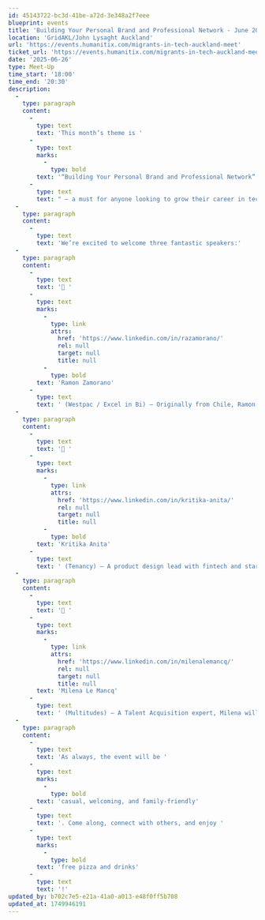 ```yaml
---
id: 45143722-bc3d-41be-a72d-3e348a2f7eee
blueprint: events
title: 'Building Your Personal Brand and Professional Network - June 2025'
location: 'GridAKL/John Lysaght Auckland'
url: 'https://events.humanitix.com/migrants-in-tech-auckland-meet'
ticket_url: 'https://events.humanitix.com/migrants-in-tech-auckland-meet/tickets'
date: '2025-06-26'
type: Meet-Up
time_start: '18:00'
time_end: '20:30'
description:
  -
    type: paragraph
    content:
      -
        type: text
        text: 'This month’s theme is '
      -
        type: text
        marks:
          -
            type: bold
        text: '“Building Your Personal Brand and Professional Network”'
      -
        type: text
        text: " – a must for anyone looking to grow their career in tech. Whether you're job-hunting, building your profile, or just starting out, this session will offer practical advice and real stories from people who’ve been there."
  -
    type: paragraph
    content:
      -
        type: text
        text: 'We’re excited to welcome three fantastic speakers:'
  -
    type: paragraph
    content:
      -
        type: text
        text: '🔹 '
      -
        type: text
        marks:
          -
            type: link
            attrs:
              href: 'https://www.linkedin.com/in/razamorano/'
              rel: null
              target: null
              title: null
          -
            type: bold
        text: 'Ramon Zamorano'
      -
        type: text
        text: ' (Westpac / Excel in Bi) – Originally from Chile, Ramon is a data specialist and entrepreneur who believes in learning by doing and jumping into new challenges.'
  -
    type: paragraph
    content:
      -
        type: text
        text: '🔹 '
      -
        type: text
        marks:
          -
            type: link
            attrs:
              href: 'https://www.linkedin.com/in/kritika-anita/'
              rel: null
              target: null
              title: null
          -
            type: bold
        text: 'Kritika Anita'
      -
        type: text
        text: ' (Tenancy) – A product design lead with fintech and startup experience, Kritika brings a passion for creativity, community, and empowering others in tech.'
  -
    type: paragraph
    content:
      -
        type: text
        text: '🔹 '
      -
        type: text
        marks:
          -
            type: link
            attrs:
              href: 'https://www.linkedin.com/in/milenalemancq/'
              rel: null
              target: null
              title: null
        text: 'Milena Le Mancq'
      -
        type: text
        text: ' (Multitudes) – A Talent Acquisition expert, Milena will share her experience and advice on how to navigate the NZ job market.'
  -
    type: paragraph
    content:
      -
        type: text
        text: 'As always, the event will be '
      -
        type: text
        marks:
          -
            type: bold
        text: 'casual, welcoming, and family-friendly'
      -
        type: text
        text: '. Come along, connect with others, and enjoy '
      -
        type: text
        marks:
          -
            type: bold
        text: 'free pizza and drinks'
      -
        type: text
        text: '!'
updated_by: b702c7e5-e21a-41a0-a013-e48f0ff5b708
updated_at: 1749946191
---
```

